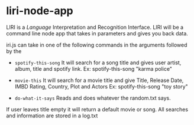 # liri-node-app

 LIRI is a _Language_ Interpretation and Recognition Interface. LIRI will be a command line node app that takes in parameters and gives you back data.

 iri.js can take in one of the following commands in the arguments followed by the

   * `spotify-this-song` 
   It will search for a song title and gives user artist, album, title and spotify link.
   Ex: spotify-this-song "karma police"

   * `movie-this`
   It will search for a movie title and give Title, Release Date, IMBD Rating, Country, Plot and Actors
   Ex: spotify-this-song "toy story"

   * `do-what-it-says` 
   Reads and does whatever the random.txt says.

   If user leaves title empty it will return a default movie or song.
   All searches and information are stored in a log.txt